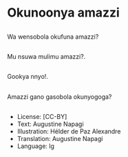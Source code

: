 # Okunoonya amazzi

##
Wa wensobola okufuna
amazzi?

##
Mu nsuwa mulimu
amazzi?.

##
Gookya nnyo!.

##
Amazzi gano gasobola
okunyogoga?

##
* License: [CC-BY]
* Text: Augustine Napagi
* Illustration: Hélder de Paz Alexandre
* Translation: Augustine Napagi
* Language: lg
